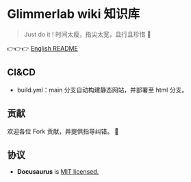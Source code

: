 # Glimmerlab wiki 知识库

>  Just do it !
> 时间太瘦，指尖太宽，且行且珍惜  💨

👉👉👉 [English README](README_EN.md)


## CI&CD

 - build.yml：main 分支自动构建静态网站，并部署至 html 分支。

## 贡献

欢迎各位 Fork 贡献，并提供指导纠错。 👊

## 协议

- **Docusaurus** is [MIT licensed.](https://github.com/facebook/docusaurus/blob/main/LICENSE)



